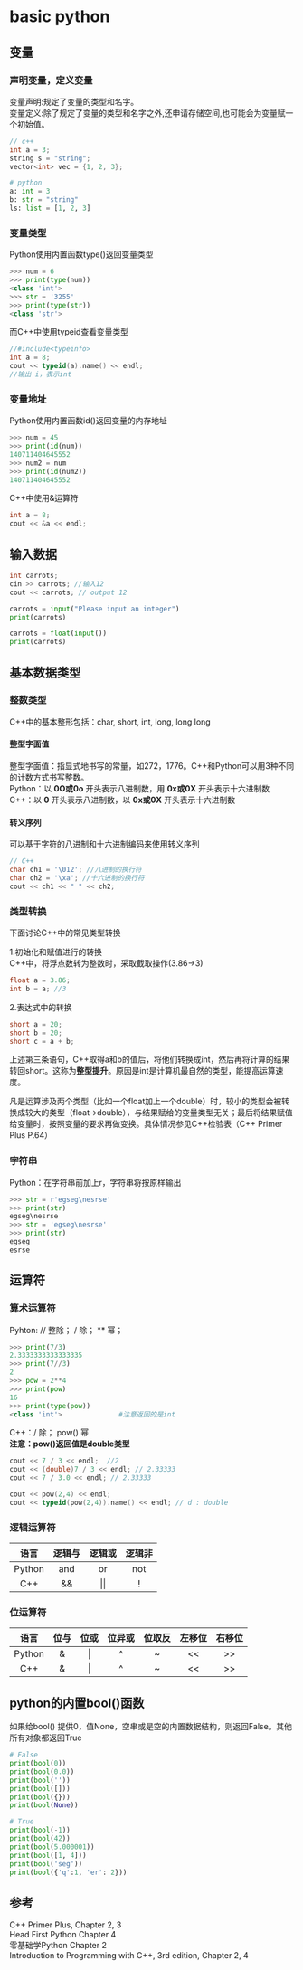 # basic python

## 变量  

### 声明变量，定义变量  

变量声明:规定了变量的类型和名字。  
变量定义:除了规定了变量的类型和名字之外,还申请存储空间,也可能会为变量赋一个初始值。  

```c++
// c++
int a = 3;
string s = "string";
vector<int> vec = {1, 2, 3};
```

```python
# python
a: int = 3
b: str = "string"
ls: list = [1, 2, 3]
```

### 变量类型  

Python使用内置函数type()返回变量类型  

```python
>>> num = 6
>>> print(type(num))
<class 'int'>
>>> str = '3255'
>>> print(type(str))
<class 'str'>
```

而C++中使用typeid查看变量类型  

```c++
//#include<typeinfo>
int a = 8;
cout << typeid(a).name() << endl;
//输出 i，表示int
```

### 变量地址  

Python使用内置函数id()返回变量的内存地址  

```python
>>> num = 45
>>> print(id(num))
140711404645552
>>> num2 = num
>>> print(id(num2))
140711404645552
```

C++中使用&运算符  

```c++
int a = 8;
cout << &a << endl;
```

## 输入数据  

```c++
int carrots;
cin >> carrots; //输入12
cout << carrots; // output 12
```

```python
carrots = input("Please input an integer")
print(carrots)

carrots = float(input())
print(carrots)
```

## 基本数据类型  

### 整数类型  

C++中的基本整形包括：char, short, int, long, long long  

#### 整型字面值

整型字面值：指显式地书写的常量，如272，1776。C++和Python可以用3种不同的计数方式书写整数。  
Python：以 **0O或0o** 开头表示八进制数，用 **0x或0X** 开头表示十六进制数  
C++：以 **0** 开头表示八进制数，以 **0x或0X** 开头表示十六进制数  

#### 转义序列  

可以基于字符的八进制和十六进制编码来使用转义序列  

```c++
// C++
char ch1 = '\012'; //八进制的换行符
char ch2 = '\xa'; //十六进制的换行符
cout << ch1 << " " << ch2;
```

### 类型转换  

下面讨论C++中的常见类型转换  

1.初始化和赋值进行的转换  
C++中，将浮点数转为整数时，采取截取操作(3.86->3)  

```c++
float a = 3.86;
int b = a; //3
```

2.表达式中的转换  

```c++
short a = 20;
short b = 20;
short c = a + b;
```

上述第三条语句，C++取得a和b的值后，将他们转换成int，然后再将计算的结果转回short。这称为**整型提升**。原因是int是计算机最自然的类型，能提高运算速度。  

凡是运算涉及两个类型（比如一个float加上一个double）时，较小的类型会被转换成较大的类型（float->double），与结果赋给的变量类型无关；最后将结果赋值给变量时，按照变量的要求再做变换。具体情况参见C++检验表（C++ Primer Plus P.64）

### 字符串  

Python：在字符串前加上r，字符串将按原样输出  

```python
>>> str = r'egseg\nesrse'
>>> print(str)
egseg\nesrse
>>> str = 'egseg\nesrse'
>>> print(str)
egseg
esrse
```

## 运算符  

### 算术运算符  

Pyhton: // 整除；  / 除；  ** 幂；

```python
>>> print(7/3)
2.3333333333333335
>>> print(7//3)
2
>>> pow = 2**4
>>> print(pow)
16
>>> print(type(pow))
<class 'int'>              #注意返回的是int
```

C++：/ 除；   pow() 幂  
**注意：pow()返回值是double类型**  

```c++
cout << 7 / 3 << endl;  //2
cout << (double)7 / 3 << endl; // 2.33333
cout << 7 / 3.0 << endl; // 2.33333

cout << pow(2,4) << endl;
cout << typeid(pow(2,4)).name() << endl; // d : double
```

### 逻辑运算符  

|语言|逻辑与|逻辑或|逻辑非|
:-:|:-:|:-:|:-:  
|Python|and|or   |not|
|C++   |&& |\|\| |!  |  

### 位运算符  

|语言|位与|位或|位异或|位取反|左移位|右移位|
:-:    |:-:|:-:|:-:|:-:|:-:|:-:
|Python|&  |\| |^  |~  |<< |>>
|C++   |&  |\| |^  |~  |<< |>>

## python的内置bool()函数

如果给bool() 提供0，值None，空串或是空的内置数据结构，则返回False。其他所有对象都返回True  

```python
# False
print(bool(0))
print(bool(0.0))
print(bool(''))
print(bool([]))
print(bool({}))
print(bool(None))

# True
print(bool(-1))
print(bool(42))
print(bool(5.000001))
print(bool([1, 4]))
print(bool('seg'))
print(bool({'q':1, 'er': 2}))
```

## 参考  

C++ Primer Plus, Chapter 2, 3  
Head First Python Chapter 4  
零基础学Python Chapter 2  
Introduction to Programming with C++, 3rd edition, Chapter 2, 4  
